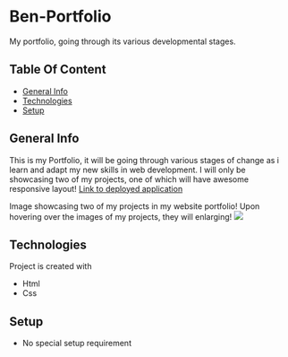# Ben-Portfolio
My portfolio, going through its various developmental stages.

## Table Of Content
* [General Info](#general-info)
* [Technologies](#technologies)
* [Setup](#setup)

## General Info
This is my Portfolio, it will be going through various stages of change as i learn and adapt my new skills in web development. I will only be showcasing two of my projects, one of which will have awesome responsive layout! [Link to deployed application](https://bennasabir.github.io/ben-portfolio/)

Image showcasing two of my projects in my website portfolio!
Upon hovering over the images of my projects, they will enlarging!
<img src=./assests/images/portfolioimage.png>

## Technologies
Project is created with 
* Html
* Css

## Setup
* No special setup requirement
